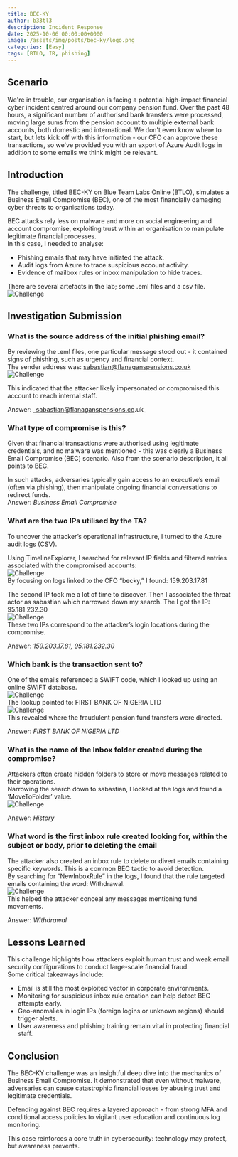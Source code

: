 ```yaml
---
title: BEC-KY
author: b33tl3
description: Incident Response
date: 2025-10-06 00:00:00+0000
image: /assets/img/posts/bec-ky/logo.png
categories: [Easy]
tags: [BTLO, IR, phishing]
---
```


## Scenario
We're in trouble, our organisation is facing a potential high-impact financial cyber incident centred around our company pension fund. Over the past 48 hours, a significant number of authorised bank transfers were processed, moving large sums from the pension account to multiple external bank accounts, both domestic and international. We don't even know where to start, but lets kick off with this information - our CFO can approve these transactions, so we've provided you with an export of Azure Audit logs in addition to some emails we think might be relevant.

## Introduction
The challenge, titled BEC-KY on Blue Team Labs Online (BTLO), simulates a Business Email Compromise (BEC), one of the most financially damaging cyber threats to organisations today. <br>

BEC attacks rely less on malware and more on social engineering and account compromise, exploiting trust within an organisation to manipulate legitimate financial processes. <br>
In this case, I needed to analyse: <br>
 - Phishing emails that may have initiated the attack.
 - Audit logs from Azure to trace suspicious account activity.
 - Evidence of mailbox rules or inbox manipulation to hide traces.

There are several artefacts in the lab; some .eml files and a csv file. <br>
![Challenge](/assets/img/posts/bec-ky/artefacts.png) <br>

## Investigation Submission
### What is the source address of the initial phishing email?
By reviewing the .eml files, one particular message stood out - it contained signs of phishing, such as urgency and financial context. <br>
The sender address was: sabastian@flanaganspensions.co.uk <br>
![Challenge](/assets/img/posts/bec-ky/source.png) <br>

This indicated that the attacker likely impersonated or compromised this account to reach internal staff. <br>

Answer: _sabastian@flanaganspensions.co.uk_

### What type of compromise is this?
Given that financial transactions were authorised using legitimate credentials, and no malware was mentioned - this was clearly a Business Email Compromise (BEC) scenario. Also from the scenario description, it all points to BEC. <br>

In such attacks, adversaries typically gain access to an executive’s email (often via phishing), then manipulate ongoing financial conversations to redirect funds. <br>
Answer: _Business Email Compromise_

### What are the two IPs utilised by the TA?
To uncover the attacker’s operational infrastructure, I turned to the Azure audit logs (CSV). <br>

Using TimelineExplorer, I searched for relevant IP fields and filtered entries associated with the compromised accounts: <br>
![Challenge](/assets/img/posts/bec-ky/actor.png) <br>
By focusing on logs linked to the CFO “becky,” I found: 159.203.17.81 <br>

The second IP took me a lot of time to discover. Then I associated the threat actor as sabastian which narrowed down my search. The I got the IP: 95.181.232.30 <br>
![Challenge](/assets/img/posts/bec-ky/ip.png) <br>
These two IPs correspond to the attacker’s login locations during the compromise. <br>

Answer: _159.203.17.81, 95.181.232.30_

### Which bank is the transaction sent to?
One of the emails referenced a SWIFT code, which I looked up using an online SWIFT database. <br>
![Challenge](/assets/img/posts/bec-ky/swift.png) <br>
The lookup pointed to: FIRST BANK OF NIGERIA LTD <br>
![Challenge](/assets/img/posts/bec-ky/bank.png) <br>
This revealed where the fraudulent pension fund transfers were directed. <br>

Answer: _FIRST BANK OF NIGERIA LTD_

### What is the name of the Inbox folder created during the compromise?
Attackers often create hidden folders to store or move messages related to their operations. <br>
Narrowing the search down to sabastian, I looked at the logs and found a ‘MoveToFolder’ value. <br>
![Challenge](/assets/img/posts/bec-ky/folder.png) <br>

Answer: _History_

### What word is the first inbox rule created looking for, within the subject or body, prior to deleting the email 
The attacker also created an inbox rule to delete or divert emails containing specific keywords. This is a common BEC tactic to avoid detection. <br>
By searching for “NewInboxRule” in the logs, I found that the rule targeted emails containing the word: Withdrawal. <br>
![Challenge](/assets/img/posts/bec-ky/rule.png) <br>
This helped the attacker conceal any messages mentioning fund movements. <br>

Answer: _Withdrawal_

## Lessons Learned
This challenge highlights how attackers exploit human trust and weak email security configurations to conduct large-scale financial fraud. <br>
Some critical takeaways include: <br>
 - Email is still the most exploited vector in corporate environments.
 - Monitoring for suspicious inbox rule creation can help detect BEC attempts early.
 - Geo-anomalies in login IPs (foreign logins or unknown regions) should trigger alerts.
 - User awareness and phishing training remain vital in protecting financial staff.

## Conclusion
The BEC-KY challenge was an insightful deep dive into the mechanics of Business Email Compromise. It demonstrated that even without malware, adversaries can cause catastrophic financial losses by abusing trust and legitimate credentials. <br>

Defending against BEC requires a layered approach - from strong MFA and conditional access policies to vigilant user education and continuous log monitoring. <br>

This case reinforces a core truth in cybersecurity: technology may protect, but awareness prevents.